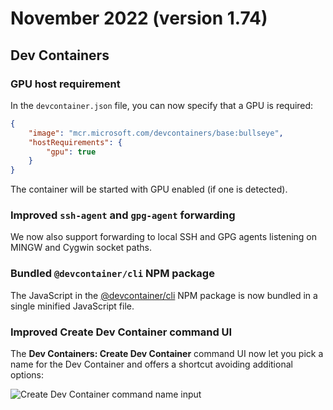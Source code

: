 # November 2022 (version 1.74)

## Dev Containers

### GPU host requirement

In the `devcontainer.json` file, you can now specify that a GPU is required:

```json
{
	"image": "mcr.microsoft.com/devcontainers/base:bullseye",
	"hostRequirements": {
		"gpu": true
	}
}
```

The container will be started with GPU enabled (if one is detected).

### Improved `ssh-agent` and `gpg-agent` forwarding

We now also support forwarding to local SSH and GPG agents listening on MINGW
and Cygwin socket paths.

### Bundled `@devcontainer/cli` NPM package

The JavaScript in the
[@devcontainer/cli](https://www.npmjs.com/package/@devcontainers/cli) NPM
package is now bundled in a single minified JavaScript file.

### Improved Create Dev Container command UI

The **Dev Containers: Create Dev Container** command UI now let you pick a name
for the Dev Container and offers a shortcut avoiding additional options:

![Create Dev Container command name input](images/1_74/create-dev-container.png)
